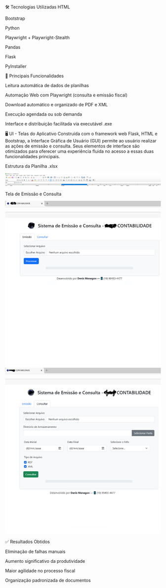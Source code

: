 🛠 Tecnologias Utilizadas
HTML

Bootstrap

Python

Playwright + Playwright-Stealth

Pandas

Flask

PyInstaller

🚀 Principais Funcionalidades

Leitura automática de dados de planilhas

Automação Web com Playwright (consulta e emissão fiscal)

Download automático e organizado de PDF e XML

Execução agendada ou sob demanda

Interface e distribuição facilitada via executável .exe


🖥️ UI - Telas do Aplicativo
Construída com o framework web Flask, HTML e Bootstrap, a Interface Gráfica de Usuário (GUI) permite ao usuário realizar as ações de emissão e consulta. Seus elementos de interface são otimizados para oferecer uma experiência fluida no acesso a essas duas funcionalidades principais.

Estrutura da Planilha .xlsx

![Planilha](estrutura.png)


Tela de Emissão e Consulta

![Emissão](tela_emissao.png)
![Consulta](tela_consulta.png)


✅ Resultados Obtidos

Eliminação de falhas manuais

Aumento significativo da produtividade

Maior agilidade no processo fiscal

Organização padronizada de documentos
